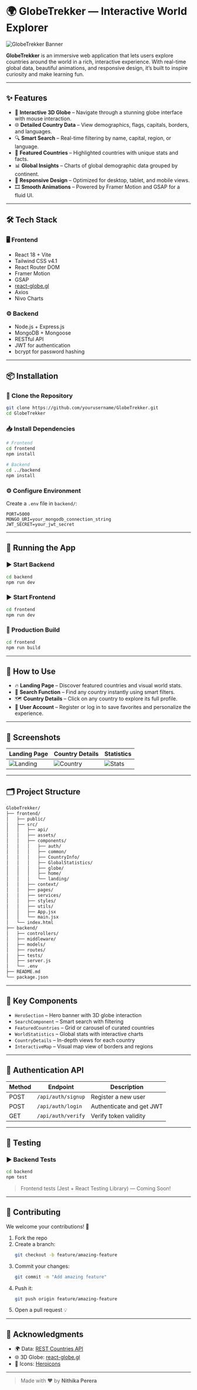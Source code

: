 # 🌍 **GlobeTrekker** — Interactive World Explorer

![GlobeTrekker Banner](https://globe-trekker-gamma.vercel.app/assets/screenshots/banner.png)

**GlobeTrekker** is an immersive web application that lets users explore countries around the world in a rich, interactive experience. With real-time global data, beautiful animations, and responsive design, it’s built to inspire curiosity and make learning fun.

---

## ✨ **Features**

- 🧭 **Interactive 3D Globe** – Navigate through a stunning globe interface with mouse interaction.
- 🌐 **Detailed Country Data** – View demographics, flags, capitals, borders, and languages.
- 🔍 **Smart Search** – Real-time filtering by name, capital, region, or language.
- 🎯 **Featured Countries** – Highlighted countries with unique stats and facts.
- 📊 **Global Insights** – Charts of global demographic data grouped by continent.
- 📱 **Responsive Design** – Optimized for desktop, tablet, and mobile views.
- 🎞️ **Smooth Animations** – Powered by Framer Motion and GSAP for a fluid UI.

---

## 🛠️ **Tech Stack**

### 🖥️ Frontend
- React 18 + Vite  
- Tailwind CSS v4.1  
- React Router DOM  
- Framer Motion  
- GSAP  
- [react-globe.gl](https://github.com/vasturiano/react-globe.gl)  
- Axios  
- Nivo Charts  

### ⚙️ Backend
- Node.js + Express.js  
- MongoDB + Mongoose  
- RESTful API  
- JWT for authentication  
- bcrypt for password hashing  

---

## 📦 **Installation**

### 🔁 Clone the Repository

```bash
git clone https://github.com/yourusername/GlobeTrekker.git
cd GlobeTrekker
```

### 📥 Install Dependencies

```bash
# Frontend
cd frontend
npm install

# Backend
cd ../backend
npm install
```

### ⚙️ Configure Environment

Create a `.env` file in `backend/`:

```env
PORT=5000
MONGO_URI=your_mongodb_connection_string
JWT_SECRET=your_jwt_secret
```

---

## 🚀 **Running the App**

### ▶️ Start Backend

```bash
cd backend
npm run dev
```

### ▶️ Start Frontend

```bash
cd frontend
npm run dev
```

### 🏁 Production Build

```bash
cd frontend
npm run build
```

---

## 🧭 **How to Use**

- 🔥 **Landing Page** – Discover featured countries and visual world stats.
- 🔎 **Search Function** – Find any country instantly using smart filters.
- 🗺️ **Country Details** – Click on any country to explore its full profile.
- 👤 **User Account** – Register or log in to save favorites and personalize the experience.

---

## 📸 **Screenshots**

| Landing Page | Country Details | Statistics |
|--------------|-----------------|------------|
| ![Landing](https://globe-trekker-gamma.vercel.app/assets/screenshots/landing.png) | ![Country](https://globe-trekker-gamma.vercel.app/assets/screenshots/country-details.png) | ![Stats](https://globe-trekker-gamma.vercel.app/assets/screenshots/statistics.png) |

---

## 🗂️ **Project Structure**

```bash
GlobeTrekker/
├── frontend/
│   ├── public/
│   ├── src/
│   │   ├── api/
│   │   ├── assets/
│   │   ├── components/
│   │   │   ├── auth/
│   │   │   ├── common/
│   │   │   ├── CountryInfo/
│   │   │   ├── GlobalStatistics/
│   │   │   ├── globe/
│   │   │   ├── home/
│   │   │   └── landing/
│   │   ├── context/
│   │   ├── pages/
│   │   ├── services/
│   │   ├── styles/
│   │   ├── utils/
│   │   ├── App.jsx
│   │   └── main.jsx
│   └── index.html
├── backend/
│   ├── controllers/
│   ├── middleware/
│   ├── models/
│   ├── routes/
│   ├── tests/
│   ├── server.js
│   └── .env
├── README.md
└── package.json
```

---

## 🧩 **Key Components**

- `HeroSection` – Hero banner with 3D globe interaction  
- `SearchComponent` – Smart search with filtering  
- `FeaturedCountries` – Grid or carousel of curated countries  
- `WorldStatistics` – Global stats with interactive charts  
- `CountryDetails` – In-depth views for each country  
- `InteractiveMap` – Visual map view of borders and regions  

---

## 🔐 **Authentication API**

| Method | Endpoint            | Description                  |
|--------|---------------------|------------------------------|
| POST   | `/api/auth/signup`  | Register a new user          |
| POST   | `/api/auth/login`   | Authenticate and get JWT     |
| GET    | `/api/auth/verify`  | Verify token validity        |

---

## 🧪 **Testing**

### ▶️ Backend Tests

```bash
cd backend
npm test
```

> Frontend tests (Jest + React Testing Library) — Coming Soon!

---

## 🤝 **Contributing**

We welcome your contributions! 🚀

1. Fork the repo  
2. Create a branch:  
   ```bash
   git checkout -b feature/amazing-feature
   ```
3. Commit your changes:  
   ```bash
   git commit -m "Add amazing feature"
   ```
4. Push it:  
   ```bash
   git push origin feature/amazing-feature
   ```
5. Open a pull request 💡

---

## 🙏 **Acknowledgments**

- 🌍 Data: [REST Countries API](https://restcountries.com)  
- 🌐 3D Globe: [react-globe.gl](https://github.com/vasturiano/react-globe.gl)  
- 🎨 Icons: [Heroicons](https://heroicons.com)  

---

> Made with ❤️ by **Nithika Perera**
